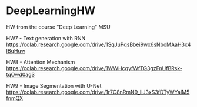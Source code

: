 # DeepLearningHW
HW from the course "Deep Learning" MSU 

HW7 - Text generation with RNN https://colab.research.google.com/drive/1SqJuPqsBbei9wx6sNboMAaH3x4IBqHuw

HW8 - Attention Mechanism https://colab.research.google.com/drive/1WWHcqyfWfTG3gzFnUfBRsk-tqOwd0ag3

HW9 - Image Segmentation with U-Net https://colab.research.google.com/drive/1r7C8nRmN9_lIJ3xS3fDTyWYaIM5fnmQX

